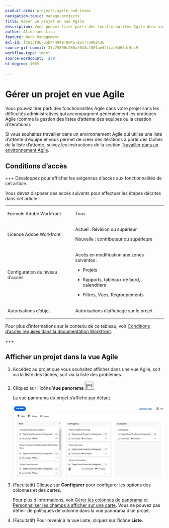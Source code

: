 ```yaml
---
product-area: projects;agile-and-teams
navigation-topic: manage-projects
title: Gérer un projet en vue Agile
description: Vous pouvez tirer parti des fonctionnalités Agile dans votre projet sans les difficultés administratives qui accompagnent généralement les pratiques Agile (comme la gestion des listes d’attente des équipes ou la création d’itérations).
author: Alina and Lisa
feature: Work Management
exl-id: fc633fd6-35b4-4949-8045-22c775002436
source-git-commit: 37c75806c268af034cf801ae62fcab546fdf5dc9
workflow-type: tm+mt
source-wordcount: '279'
ht-degree: 100%

---
```


# Gérer un projet en vue Agile

<!-- Audited: 2/2024 -->

Vous pouvez tirer parti des fonctionnalités Agile dans votre projet sans les difficultés administratives qui accompagnent généralement les pratiques Agile (comme la gestion des listes d’attente des équipes ou la création d’itérations).

Si vous souhaitez travailler dans un environnement Agile qui utilise une liste d’attente d’équipe et vous permet de créer des itérations à partir des tâches de la liste d’attente, suivez les instructions de la section [Travailler dans un environnement Agile](../../../agile/work-in-an-agile-environment/work-in-an-agile-environment.md).

## Conditions d’accès

+++ Développez pour afficher les exigences d’accès aux fonctionnalités de cet article.

Vous devez disposer des accès suivants pour effectuer les étapes décrites dans cet article :

<table style="table-layout:auto"> 
 <col> 
 <col> 
 <tbody> 
  <tr> 
   <td role="rowheader">Formule Adobe Workfront</td> 
   <td> <p>Tous</p> </td> 
  </tr> 
  <tr> 
   <td role="rowheader">Licence Adobe Workfront</td> 
   <td> <p>Actuel : Révision ou supérieur</p> 
   <p>Nouvelle : contributeur ou supérieure</p> </td> 
  </tr> 
  <tr> 
   <td role="rowheader">Configuration du niveau d’accès</td> 
   <td> <p>Accès en modification aux zones suivantes :</p> 
    <ul> 
     <li> <p>Projets</p> </li> 
     <li> <p>Rapports, tableaux de bord, calendriers</p> </li> 
     <li> <p>Filtres, Vues, Regroupements</p> </li> 
    </ul> </td> 
  </tr> 
  <tr> 
   <td role="rowheader">Autorisations d’objet</td> 
   <td> <p>Autorisations d’affichage sur le projet</p>  </td> 
  </tr> 
 </tbody> 
</table>

Pour plus d’informations sur le contenu de ce tableau, voir [Conditions d’accès requises dans la documentation Workfront](/help/quicksilver/administration-and-setup/add-users/access-levels-and-object-permissions/access-level-requirements-in-documentation.md).

+++


## Afficher un projet dans la vue Agile

1. Accédez au projet que vous souhaitez afficher dans une vue Agile, soit via la liste des tâches, soit via la liste des problèmes.
1. Cliquez sur l’icône **Vue panorama** ![Icône panorama](assets/board-icon-for-agile-view.png).

   La vue panorama du projet s’affiche par défaut.

   ![Vue panorama du projet](assets/project-agile-board-view.png)


1. (Facultatif) Cliquez sur **Configurer** pour configurer les options des colonnes et des cartes.

   Pour plus d’informations, voir [Gérer les colonnes de panorama](/help/quicksilver/agile/get-started-with-boards/manage-board-columns.md) et [Personnaliser les champs à afficher sur une carte](/help/quicksilver/agile/get-started-with-boards/customize-fields-on-card.md). Vous ne pouvez pas définir de politiques de colonne dans la vue panorama d’un projet.

1. (Facultatif) Pour revenir à la vue Liste, cliquez sur l’icône **Liste**.
